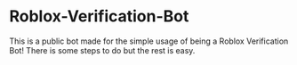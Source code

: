 # Roblox-Verification-Bot
This is a public bot made for the simple usage of being a Roblox Verification Bot! There is some steps to do but the rest is easy.
